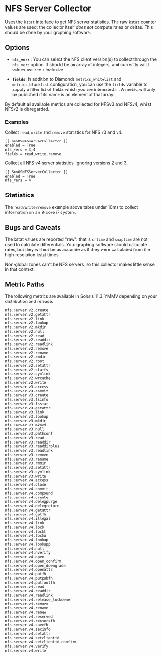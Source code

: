 # NFS Server Collector

Uses the `kstat` interface to get NFS server statistics. The raw `kstat`
counter values are used: the collector itself *does not* compute rates
or deltas. This should be done by your graphing software.

## Options

* **`nfs_vers`** : You can select the NFS client version(s) to collect
  through the `nfs_vers` option. It should be an array of integers, and
  currently valid values are `2` to `4` inclusive.

* **`fields`**: In addition to Diamonds `metrics_whitelist` and
  `metrics_blacklist` configuration, you can use the `fields` variable
  to supply a filter list of fields which you are interested in.  A
  metric will only be published if its name is an element of that array.

By default all available metrics are collected for NFSv3 and NFSv4,
whilst NFSv2 is disregarded.

### Examples

Collect `read`, `write` and `remove` statistics for NFS v3 and v4.


```
[[ SunOSNFSServerCollector ]]
enabled = True
nfs_vers = 3,4
fields = read,write,remove
```

Collect all NFS v4 server statistics, ignoring versions 2 and 3.

```
[[ SunOSNFSServerCollector ]]
enabled = True
nfs_vers = 4
```

## Statistics

The `read/write/remove` example above takes under 10ms to collect
information on an 8-core i7 system.

## Bugs and Caveats

The kstat values are reported "raw": that is `crtime` and `snaptime` are
not used to calculate differentials. Your graphing software should
calculate rates, but they will not be as accurate as if they were
calculated from the high-resolution kstat times.

Non-global zones can't be NFS servers, so this collector makes little
sense in that context.

## Metric Paths

The following metrics are available in Solaris 11.3. YMMV depending on
your distribution and release.

```
nfs.server.v2.create
nfs.server.v2.getattr
nfs.server.v2.link
nfs.server.v2.lookup
nfs.server.v2.mkdir
nfs.server.v2.null
nfs.server.v2.read
nfs.server.v2.readdir
nfs.server.v2.readlink
nfs.server.v2.remove
nfs.server.v2.rename
nfs.server.v2.rmdir
nfs.server.v2.root
nfs.server.v2.setattr
nfs.server.v2.statfs
nfs.server.v2.symlink
nfs.server.v2.wrcache
nfs.server.v2.write
nfs.server.v3.access
nfs.server.v3.commit
nfs.server.v3.create
nfs.server.v3.fsinfo
nfs.server.v3.fsstat
nfs.server.v3.getattr
nfs.server.v3.link
nfs.server.v3.lookup
nfs.server.v3.mkdir
nfs.server.v3.mknod
nfs.server.v3.null
nfs.server.v3.pathconf
nfs.server.v3.read
nfs.server.v3.readdir
nfs.server.v3.readdirplus
nfs.server.v3.readlink
nfs.server.v3.remove
nfs.server.v3.rename
nfs.server.v3.rmdir
nfs.server.v3.setattr
nfs.server.v3.symlink
nfs.server.v3.write
nfs.server.v4.access
nfs.server.v4.close
nfs.server.v4.commit
nfs.server.v4.compound
nfs.server.v4.create
nfs.server.v4.delegpurge
nfs.server.v4.delegreturn
nfs.server.v4.getattr
nfs.server.v4.getfh
nfs.server.v4.illegal
nfs.server.v4.link
nfs.server.v4.lock
nfs.server.v4.lockt
nfs.server.v4.locku
nfs.server.v4.lookup
nfs.server.v4.lookupp
nfs.server.v4.null
nfs.server.v4.nverify
nfs.server.v4.open
nfs.server.v4.open_confirm
nfs.server.v4.open_downgrade
nfs.server.v4.openattr
nfs.server.v4.putfh
nfs.server.v4.putpubfh
nfs.server.v4.putrootfh
nfs.server.v4.read
nfs.server.v4.readdir
nfs.server.v4.readlink
nfs.server.v4.release_lockowner
nfs.server.v4.remove
nfs.server.v4.rename
nfs.server.v4.renew
nfs.server.v4.reserved
nfs.server.v4.restorefh
nfs.server.v4.savefh
nfs.server.v4.secinfo
nfs.server.v4.setattr
nfs.server.v4.setclientid
nfs.server.v4.setclientid_confirm
nfs.server.v4.verify
nfs.server.v4.write
```
